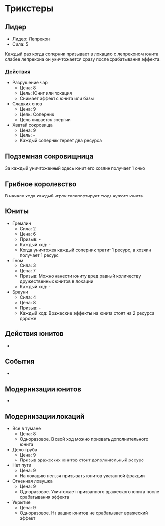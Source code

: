 # Трикстеры

## Лидер

*   Лидер:  Лепрекон
*   Сила:   5

Каждый раз когда соперник призывает в локацию с лепреконом юнита слабее лепрекона он уничтожается сразу после срабатывания эффекта.

### Действия

*   Разрушение чар
    *   Цена:   8
    *   Цель:   Юнит или локация
    *   Снимает эффект с юнита или базы
*   Сладких снов
    *   Цена:   9
    *   Цель:   Соперник
    *   Цель лишается энергии
*   Хватай сокровища
    *   Цена:   9
    *   Цель:   -
    *   Каждый соперник теряет два ресурса

## Подземная сокровищница

За каждый уничтоженный здесь юнит его хозяин получает 1 очко

## Грибное королевство

В начале хода каждый игрок телепортирует сюда чужого юнита

## Юниты

*   Гремлин
    *   Сила:       2
    *   Цена:       6
    *   Призыв:     -
    *   Каждый ход: -
    *   Когда уничтожен каждый соперник тратит 1 ресурс, а хозяин получает 1 ресурс
*   Гном
    *   Сила:       3
    *   Цена:       7
    *   Призыв:     Можно нанести юниту вред равный количеству дружественных юнитов в локации
    *   Каждый ход: -
*   Брауни
    *   Сила:       4
    *   Цена:       8
    *   Призыв:     -
    *   Каждый ход: Вражеские эффекты на юнита стоят на 2 ресурса дороже

## Действия юнитов

-

## События

-

## Модернизации юнитов

-

## Модернизации локаций

*   Все в тумане
    *   Цена:       8
    *   Одноразовое. В свой ход можно призвать дополнительного юнита
*   Дело труба
    *   Цена:       9
    *   Призыв вражеских юнитов стоит дополнительный ресурс
*   Нет пути
    *   Цена:       9
    *   На локацию нельзя призывать юнитов указанной фракции
*   Огненная ловушка
    *   Цена:       9
    *   Одноразовое. Уничтожает призванного вражеского юнита после срабатывания эффекта
*   Укрытие
    *   Цена:       9
    *   Одноразовое. На ваших юнитов не срабатывает вражеский эффект
